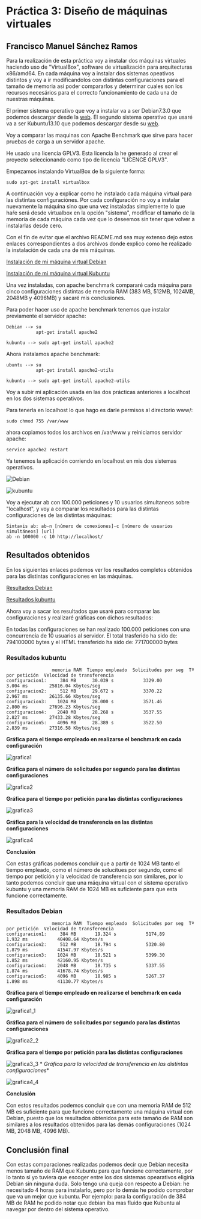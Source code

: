 # Práctica 3: Diseño de máquinas virtuales

## Francisco Manuel Sánchez Ramos

Para la realización de esta práctica voy a instalar dos máquinas virtuales haciendo uso de "VirtualBox", software de virtualización para arquitecturas x86/amd64. En cada máquina voy a instalar dos sistemas opeativos distintos y voy a ir modificandolos con distintas configuraciones para el tamaño de memoria así poder compararlos y determinar cuales son los recursos necesários para el correcto funcionamiento de cada una de nuestras máquinas.

El primer sistema operativo que voy a instalar va a ser Debian7.3.0 que podemos descargar desde la [web](http://www.debian.org/index.es.html). El segundo sistema operativo que usaré va a ser Kubuntu13.10 que podemos descargar desde su [web](http://www.kubuntu.org/getkubuntu).

Voy a comparar las maquinas con Apache Benchmark que sirve para hacer pruebas de carga a un servidor apache.

He usado una licencia GPLV3. Esta licencia la he generado al crear el proyecto seleccionando como tipo de licencia "LICENCE GPLV3".

Empezamos instalando VirtualBox de la siguiente forma:

    sudo apt-get install virtualbox

A continuación voy a explicar como he instalado cada máquina virtual para las distíntas configuraciónes. Por cada configuración no voy a instalar nuevamente la máquina sino que una vez instaladas simplemente lo que haŕe será desde virtualbox en la opción "sistema", modificar el tamaño de la memoria de cada máquina cada vez que lo deseemos sin tener que volver a instalarlas desde cero.

Con el fin de evitar que el archivo README.md sea muy extenso dejo estos enlaces correspondientes a dos archivos donde explico como he realizado la instalación de cada una de mis máquinas.

[Instalación de mi máquina virtual Debian](https://github.com/franciscomanuel/Practica3/blob/master/CreacionMaquinaVirtualDebian.md)

[Instalación de mi máquina virtual Kubuntu](https://github.com/franciscomanuel/Practica3/blob/master/CreacionMaquinaVirtualKubuntu.md)

Una vez instaladas, con apache benchmark compararé cada máquina para cinco configuraciones distintas de memoria RAM (383 MB, 512MB, 1024MB, 2048MB y 4096MB) y sacaré mis conclusiones. 

Para poder hacer uso de apache benchmark tenemos que instalar previamente el servidor apache:

    Debian --> su
               apt-get install apache2
         
    kubuntu --> sudo apt-get install apache2
    
Ahora instalamos apache benchmark:

    ubuntu --> su
               apt-get install apache2-utils
           
    kubuntu --> sudo apt-get install apache2-utils
    
Voy a subir mi aplicación usada en las dos prácticas anteriores a localhost en los dos sistemas operativos.
    
Para tenerla en localhost lo que hago es darle permisos al directorio www/:

    sudo chmod 755 /var/www
    
ahora copiamos todos los archivos en /var/www y reiniciamos servidor apache:

    service apache2 restart
    
Ya tenemos la aplicación corriendo en localhost en mis dos sistemas operativos.

![Debian](https://dl.dropbox.com/s/1l04epodzvlg3zc/debianlocalhost.png)

![kubuntu](https://dl.dropbox.com/s/tsuw1wiaxr17yys/localhostk.png)

Voy a ejecutar ab con 100.000 peticiones y 10 usuarios simultaneos sobre "localhost", y voy a comparar los resultados para las distintas configuraciones de las distintas máquinas:

    Sintaxis ab: ab-n [número de conexiones]-c [número de usuarios simultáneos] [url]
    ab -n 100000 -c 10 http://localhost/
    
## Resultados obtenidos

En los siguientes enlaces podemos ver los resultados completos obtenidos para las distintas configuraciones en las máquinas.

[Resultados Debian](https://github.com/franciscomanuel/Practica3/blob/master/ResultadosDebian.md)

[Resultados kubuntu](https://github.com/franciscomanuel/Practica3/blob/master/ResultadosKubuntu.md)

Ahora voy a sacar los resultados que usaré para comparar las configuraciones y realizaré gráficas con dichos resultados:

En todas las configuraciones se han realizado 100.000 peticiones con una concurrencia de 10 usuarios al servidor. El total trasferido ha sido de: 794100000 bytes y el HTML transferido ha sido de: 771700000 bytes


### Resultados kubuntu

                     memoria RAM  Tiempo empleado  Solicitudes por seg  Tº por petición  Velocidad de transferencia
    configuracion1:     384 MB      30.039 s           3329.00            3.004 ms        25816.04 Kbytes/seg
    configuracion2:     512 MB      29.672 s           3370.22            2.967 ms        26135.66 Kbytes/seg
    configuracion3:    1024 MB      28.000 s           3571.46            2.800 ms        27696.23 Kbytes/seg
    configuracion4:    2048 MB      28.268 s           3537.55            2.827 ms        27433.28 Kbytes/seg
    configuracion5:    4096 MB      28.389 s           3522.50            2.839 ms        27316.58 Kbytes/seg

**Gráfica para el tiempo empleado en realizarse el benchmark en cada configuración**

![grafica1](https://dl.dropbox.com/s/pgzy14pgbzr8mqz/grafica1.png)

**Gráfica para el número de solicitudes por segundo para las distintas configuraciones**

![grafica2](https://dl.dropbox.com/s/o6ul0suoq1cm5rs/grafica2.png)

**Gráfica para el tiempo por petición para las distintas configuraciones**

![grafica3](https://dl.dropbox.com/s/y3u5q5yc23tdfrl/grafica3.png)

**Gráfica para la velocidad de transferencia en las distintas configuraciones**

![grafica4](https://dl.dropbox.com/s/dz4vkza8iufb7mg/grafica4.png)

**Conclusión**

Con estas gráficas podemos concluir que a partir de 1024 MB tanto el tiempo empleado, como el número de solucitues por segundo, como el tiempo por petición y la velocidad de transferencia son similares, por lo tanto podemos concluir que una máquina virtual con el sistema operativo kubuntu y una memoria RAM de 1024 MB es suficiente para que esta funcione correctamente.

### Resultados Debian

                     memoria RAM  Tiempo empleado  Solicitudes por seg  Tº por petición  Velocidad de transferencia
    configuracion1:     384 MB       19.324 s           5174,89            1.932 ms           40408.64 Kbytes/s
    configuracion2:     512 MB       18.794 s           5320.80            1.879 ms           41547.97 Kbytes/s  
    configuracion3:    1024 MB       18.521 s           5399.30            1.852 ms           42160.95 Kbytes/s
    configuracion4:    2048 MB       18.735 s           5337.55            1.874 ms           41678.74 Kbytes/s
    configuracion5:    4096 MB       18.985 s           5267.37            1.898 ms           41130.77 Kbytes/s
    
**Gráfica para el tiempo empleado en realizarse el benchmark en cada configuración**

![grafica1_1](https://dl.dropbox.com/s/wnik24m5ihog47n/graficad_1.png)

**Gráfica para el número de solicitudes por segundo para las distintas configuraciones**

![grafica2_2](https://dl.dropbox.com/s/tx9xgb5swusyozj/graficad_2.png)

**Gráfica para el tiempo por petición para las distintas configuraciones**

![grafica3_3](https://dl.dropbox.com/s/qibdr3ycpcjdar7/graficad_3.png)
*
*Gráfica para la velocidad de transferencia en las distintas configuraciones**

![grafica4_4](https://dl.dropbox.com/s/igca83033ukdkju/graficad_4.png)

**Conclusión**

Con estos resultados podemos concluir que con una memoria RAM de 512 MB es suficiente para que funcione correctamente una máquina virtual con Debian, puesto que los resultados obtenidos para este tamaño de RAM son similares a los resultados obtenidos para las demás configuraciones (1024 MB, 2048 MB, 4096 MB).

## Conclusión final

Con estas comparaciones realizadas podemos decir que Debian necesita menos tamaño de RAM que Kubuntu para que funcione correctamente, por lo tanto si yo tuviera que escoger entre los dos sistemas opearativos eligiría Debian sin ninguna duda. Solo tengo una queja con respecto a Debian: he necesitado 4 horas para instalarlo, pero por lo demás he podido comprobar que va un mejor que kubuntu. Por ejemplo: para la configuración de 384 MB de RAM he podido notar que debian iba mas fluido que Kubuntu al navegar por dentro del sistema operativo.





    

    









